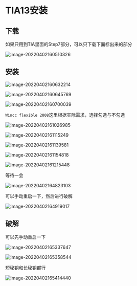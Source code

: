 # TIA13安装

## 下载

如果只用到TIA里面的Step7部分，可以只下载下面标出来的部分

![image-20220402160510326](E:\codes\Industry\Siemens\TIA\Imag\image-20220402160510326.png)

## 安装

![image-20220402160632214](E:\codes\Industry\Siemens\TIA\Imag\image-20220402160632214.png)

![image-20220402160645769](E:\codes\Industry\Siemens\TIA\Imag\image-20220402160645769.png)

![image-20220402160700039](E:\codes\Industry\Siemens\TIA\Imag\image-20220402160700039.png)

`Wincc flexible 2008`这里根据实际需求，选择勾选与不勾选

![image-20220402161026985](E:\codes\Industry\Siemens\TIA\Imag\image-20220402161026985.png)

![image-20220402161115249](E:\codes\Industry\Siemens\TIA\Imag\image-20220402161115249.png)

![image-20220402161139581](E:\codes\Industry\Siemens\TIA\Imag\image-20220402161139581.png)

![image-20220402161154818](E:\codes\Industry\Siemens\TIA\Imag\image-20220402161154818.png)

![image-20220402161215448](E:\codes\Industry\Siemens\TIA\Imag\image-20220402161215448.png)

等待一会

![image-20220402164823103](E:\codes\Industry\Siemens\TIA\Imag\image-20220402164823103.png)

可以手动重启一下，然后进行破解

![image-20220402164919017](E:\codes\Industry\Siemens\TIA\Imag\image-20220402164919017.png)

## 破解

可以先手动重启一下

![image-20220402165337647](E:\codes\Industry\Siemens\TIA\Imag\image-20220402165337647.png)

![image-20220402165358544](E:\codes\Industry\Siemens\TIA\Imag\image-20220402165358544.png)

短秘钥和长秘钥都行

![image-20220402165414440](E:\codes\Industry\Siemens\TIA\Imag\image-20220402165414440.png)